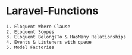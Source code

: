 # Laravel-Functions
```
1. Eloquent Where Clause
2. Eloquent Scopes
3. Eloquent BelongsTo & HasMany Relationships
4. Events & Listeners with queue
5. Model Factories
```
